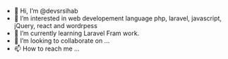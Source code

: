 - 👋 Hi, I’m @devsrsihab
- 👀 I’m interested in web developement language php, laravel, javascript, jQuery, react and wordrpess
- 🌱 I’m currently learning Laravel Fram work.
- 💞️ I’m looking to collaborate on ...
- 📫 How to reach me ...

<!---
devsrsihab/devsrsihab is a ✨ special ✨ repository because its `README.md` (this file) appears on your GitHub profile.
You can click the Preview link to take a look at your changes.
--->
